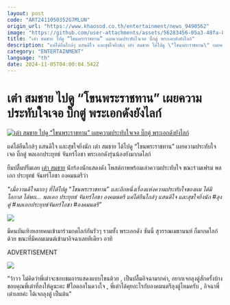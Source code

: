 ```yaml
---
layout: post
code: "ART2411050352G7MLUN"
origin_url: "https://www.khaosod.co.th/entertainment/news_9490562"
image: "https://github.com/user-attachments/assets/56283456-05a3-48fa-8963-3b5842d4cac7"
title: "เต๋า สมชาย ไปดู “โขนพระราชทาน” เผยความประทับใจเจอ บิ๊กตู่ พระเอกดังยังไลก์"
description: "แค่ได้ยืนใกล้ๆ แสนดีใจ และสุขใจยิ่งนัก เต๋า สมชาย ได้ไปดู \"โขนพระราชทาน\" เผยความประทับใจเจอ บิ๊กตู่ พลเอกประยุทธ์ จันทร์โอชา พระเอกดังรุ่นน้องยังมากดไลก์"
category: "ENTERTAINMENT"
language: "th"
date: 2024-11-05T04:00:04.542Z
---
```


# เต๋า สมชาย ไปดู “โขนพระราชทาน” เผยความประทับใจเจอ บิ๊กตู่ พระเอกดังยังไลก์

[![เต๋า สมชาย ไปดู “โขนพระราชทาน” เผยความประทับใจเจอ บิ๊กตู่ พระเอกดังยังไลก์](https://www.khaosod.co.th/wpapp/uploads/2024/11/somchaibigtu511679998.jpg "เต๋า สมชาย ไปดู “โขนพระราชทาน” เผยความประทับใจเจอ บิ๊กตู่ พระเอกดังยังไลก์")](https://www.khaosod.co.th/wpapp/uploads/2024/11/somchaibigtu511679998.jpg)

แค่ได้ยืนใกล้ๆ แสนดีใจ และสุขใจยิ่งนัก เต๋า สมชาย ได้ไปดู “โขนพระราชทาน” เผยความประทับใจเจอ บิ๊กตู่ พลเอกประยุทธ์ จันทร์โอชา พระเอกดังรุ่นน้องยังมากดไลก์

ยิ้มปลื้มปริ่มเลย [เต๋า สมชาย](https://www.instagram.com/p/DB8xaR2Pp3t/) นักร้องนักแสดงดัง โพสต์ภาพพร้อมเล่าความประทับใจ ขณะร่วมเฟรม พลเอก ประยุทธ์ จันทร์โอชา องคมนตรีว่า

_“เมื่อวานดีใจมากๆ ที่ได้ไปดู “โขนพระราชทาน” และอีกหนึ่งเรื่องแห่งความประทับใจของผม ได้มีโอกาส ได้พบ… พลเอก ประยุทธ์ จันทร์โอชา องคมนตรี แค่ได้ยืนใกล้ๆ แสนดีใจ และสุขใจยิ่งนัก #ลุงตู่ #พลเอกประยุทธ์จันทร์โอชา #องคมนตรี”_

[![](https://www.khaosod.co.th/wpapp/uploads/2024/11/somchaibigtu511671.jpg)](https://www.khaosod.co.th/wpapp/uploads/2024/11/somchaibigtu511671.jpg)

มีคนบันเทิงหลายคนเข้ามาร่วมกดไลก์กันรัวๆ รวมทั้ง พระเอกดัง ซันนี่ สุวรรณเมธานนท์ ก็มากดไลก์ด้วย ขณะที่มีคอมเมนต์เข้ามาอิจฉาเลยทีเดียว อาทิ

ADVERTISEMENT

[![](https://www.khaosod.co.th/wpapp/uploads/2024/11/somchaibigtu511672.jpg)](https://www.khaosod.co.th/wpapp/uploads/2024/11/somchaibigtu511672.jpg)

“ว้าวว ไม่คิดว่าพี่เต๋าจะชอบชมการแสดงแบบโขนด้วย , เป็นปลื้มอิจฉามากค่า, อยากเจอลุงตู่สักครั้งบ้าง ขอบคุณพี่เต๋าที่ลงให้ดูนะคะ #ไอดอลในดวงใจ , พี่เต๋าได้คุยอะไรกับองคมนตรีลุงตู่ไหมครับ , อิจฉาพี่เต๋าเลยค่ะ ได้เจอลุงตู่ เป็นต้น”

